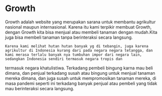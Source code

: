 # Growth

Growth adalah  website  yang merupakan sarana untuk membantu agrikultur nasional maupun internasional. Karena itu kami terpikir membuat Growth, dengan Growth kita bisa menjual atau membeli tanaman dengan mudah.Kita juga bisa membeli tanaman tanpa berinteraksi secara langsung.

	Karena kami melihat hutan hutan banyak yg di tebangin, juga karena agrikultur di Indonesia kurang dari pada negara negara tetangga, dan kami merasa terlalu banyak nya tumbuhan impor dari negara lain, sedangkan Indonesia sendiri termasuk negara tropis dan
termasuk negara khatulistiwa. Terkadang pembeli bingung karna mau beli dimana, dan penjual terkadang susah atau bingung untuk menjual tanaman mereka dimana, dan juga susah untuk mempromosikan tanaman mereka, di masa pandemi seperti ini terkadang banyak penjual atau pembeli yang tidak mau berinteraksi secara langsung.
